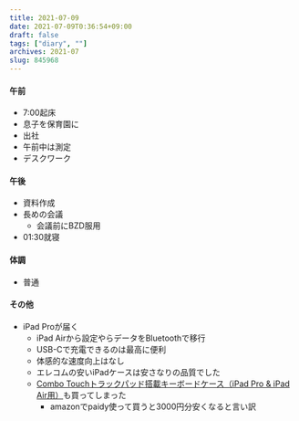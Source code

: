 ```yaml
---
title: 2021-07-09
date: 2021-07-09T0:36:54+09:00
draft: false
tags: ["diary", ""]
archives: 2021-07
slug: 845968
---
```

#### 午前
- 7:00起床
- 息子を保育園に
- 出社
- 午前中は測定
- デスクワーク
#### 午後
- 資料作成
- 長めの会議
  - 会議前にBZD服用
- 01:30就寝
#### 体調
- 普通
#### その他
- iPad Proが届く
  - iPad Airから設定やらデータをBluetoothで移行
  - USB-Cで充電できるのは最高に便利
  - 体感的な速度向上はなし
  - エレコムの安いiPadケースは安さなりの品質でした
  - [Combo Touchトラックパッド搭載キーボードケース（iPad Pro & iPad Air用）](https://www.logicool.co.jp/ja-jp/products/ipad-keyboards/combo-touch-ipad.html)も買ってしまった
    - amazonでpaidy使って買うと3000円分安くなると言い訳